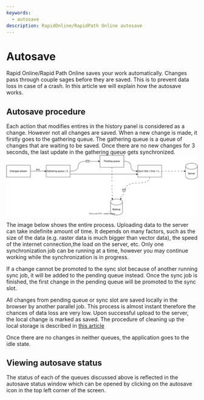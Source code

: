 ```yaml
---
keywords:
  - autosave
description: RapidOnline/RapidPath Online autosave
---
```

# Autosave

Rapid Online/Rapid Path Online saves your work automatically. Changes pass through couple sages before they are saved.
This is to prevent data loss in case of a crash. In this article we will explain how the autosave works.

## Autosave procedure

Each action that modifies entires in the history panel is considered as a change. However not all changes are saved.
When a new change is made, it firstly goes to the gathering queue. The gathering queue is a queue of changes
that are waiting to be saved. Once there are no new changes for 3 seconds, the last update in the gathering queue gets synchronized.
![Autosave diagram](./assets/automatic-save-in-rapid-online/Live-Save-Diagram.svg)

The image below shows the entire process. Uploading data to the server can take indefinite amount of time.
It depends on many factors, such as the size of the data (e.g. raster data is much bigger than vector data),
the speed of the internet connection,the load on the server, etc.
Only one synchronization job can be running at a time, however you may continue working while the synchronization is in progress.

If a change cannot be promoted to the sync slot because of another running sync job, it will be added to the
pending queue instead. Once the sync job is finished, the first change in the pending queue will be promoted
to the sync slot.

All changes from pending queue or sync slot are saved locally in the browser by another parallel job. This process is
almost instant therefore the chances of data loss are very low. Upon successful upload to the server,
the local change is marked as saved. The procedure of cleaning up the local storage is described in [this article](./backup-management)

Once there are no changes in neither queues, the application goes to the idle state.

## Viewing autosave status

The status of each of the queues discussed above is reflected in the autosave status window which can be opened
by clicking on the autosave icon in the top left corner of the screen.
